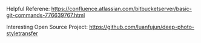 Helpful Referene: https://confluence.atlassian.com/bitbucketserver/basic-git-commands-776639767.html

Interesting Open Source Project: https://github.com/luanfujun/deep-photo-styletransfer

